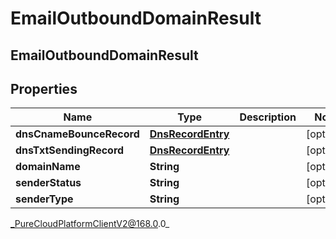 # EmailOutboundDomainResult

## EmailOutboundDomainResult

## Properties

|Name | Type | Description | Notes|
|------------ | ------------- | ------------- | -------------|
| **dnsCnameBounceRecord** | [**DnsRecordEntry**](DnsRecordEntry) |  | [optional] |
| **dnsTxtSendingRecord** | [**DnsRecordEntry**](DnsRecordEntry) |  | [optional] |
| **domainName** | **String** |  | [optional] |
| **senderStatus** | **String** |  | [optional] |
| **senderType** | **String** |  | [optional] |



_PureCloudPlatformClientV2@168.0.0_
